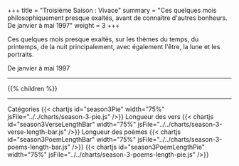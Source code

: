+++
title = "Troisième Saison : Vivace"
summary = "Ces quelques mois philosophiquement presque exaltés, avant de connaître d'autres bonheurs. De janvier à mai 1997"
weight = 3
+++

Ces quelques mois presque exaltés, sur les thèmes du temps, du printemps, de la nuit principalement, avec également l'être, la lune et les portraits.

De janvier à mai 1997

---
{{% children  %}}

---
Catégories
{{< chartjs id="season3Pie" width="75%" jsFile="../../charts/season-3-pie.js" />}}
Longueur des vers
{{< chartjs id="season3VerseLengthBar" width="75%" jsFile="../../charts/season-3-verse-length-bar.js" />}}
Longueur des poèmes
{{< chartjs id="season3PoemLengthBar" width="75%" jsFile="../../charts/season-3-poems-length-bar.js" />}}
{{< chartjs id="season3PoemLengthPie" width="75%" jsFile="../../charts/season-3-poems-length-pie.js" />}}
